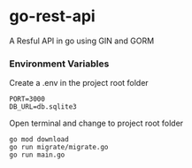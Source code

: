 # go-rest-api
A Resful API in go using GIN and GORM

### Environment Variables

Create a .env in the project root folder
```
PORT=3000
DB_URL=db.sqlite3
```

Open terminal and change to project root folder
```shell
go mod download
go run migrate/migrate.go
go run main.go
```
